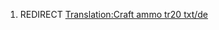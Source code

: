 1.  REDIRECT [Translation:Craft ammo tr20
    txt/de](Translation:Craft_ammo_tr20_txt/de "wikilink")